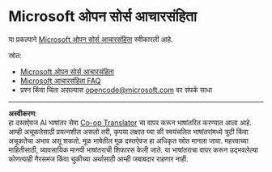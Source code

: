 <!--
CO_OP_TRANSLATOR_METADATA:
{
  "original_hash": "c06b12caf3c901eb3156e3dd5b0aea56",
  "translation_date": "2025-08-27T09:42:21+00:00",
  "source_file": "CODE_OF_CONDUCT.md",
  "language_code": "mr"
}
-->
# Microsoft ओपन सोर्स आचारसंहिता

या प्रकल्पाने [Microsoft ओपन सोर्स आचारसंहिता](https://opensource.microsoft.com/codeofconduct/) स्वीकारली आहे.

स्रोत:

- [Microsoft ओपन सोर्स आचारसंहिता](https://opensource.microsoft.com/codeofconduct/)
- [Microsoft आचारसंहिता FAQ](https://opensource.microsoft.com/codeofconduct/faq/)
- प्रश्न किंवा चिंता असल्यास [opencode@microsoft.com](mailto:opencode@microsoft.com) वर संपर्क साधा

---

**अस्वीकरण**:  
हा दस्तऐवज AI भाषांतर सेवा [Co-op Translator](https://github.com/Azure/co-op-translator) चा वापर करून भाषांतरित करण्यात आला आहे. आम्ही अचूकतेसाठी प्रयत्नशील असलो तरी, कृपया लक्षात घ्या की स्वयंचलित भाषांतरांमध्ये त्रुटी किंवा अचूकतेचा अभाव असू शकतो. मूळ भाषेतील मूळ दस्तऐवज हा अधिकृत स्रोत मानला जावा. महत्त्वाच्या माहितीसाठी, व्यावसायिक मानवी भाषांतराची शिफारस केली जाते. या भाषांतराचा वापर करून उद्भवलेल्या कोणत्याही गैरसमज किंवा चुकीच्या अर्थासाठी आम्ही जबाबदार राहणार नाही.